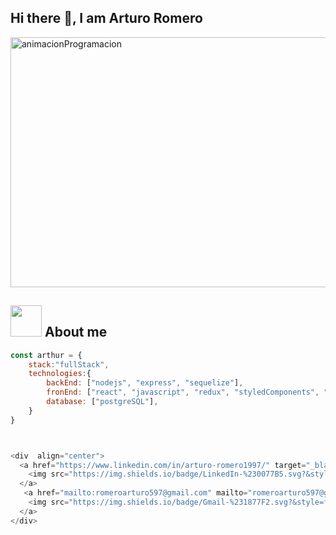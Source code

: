 <!-- <h1 align="center">Hi there 👋, I am Arturo Romero</h1> -->
## Hi there 👋, I am Arturo Romero


<img width="600" height="400" align="center" src="https://static.wixstatic.com/media/669128_ec1c7a78e9694aec8a07c2e48b292ae1~mv2.gif" alt="animacionProgramacion"/>

<h2><img src="https://media.giphy.com/media/VgCDAzcKvsR6OM0uWg/giphy.gif" width="50"> About me </h2>

```javascript
const arthur = {
    stack:"fullStack",
    technologies:{
        backEnd: ["nodejs", "express", "sequelize"],
        fronEnd: ["react", "javascript", "redux", "styledComponents", "html","css"],
        database: ["postgreSQL"],
    }
}



<div  align="center">
  <a href="https://www.linkedin.com/in/arturo-romero1997/" target="_blank">
    <img src="https://img.shields.io/badge/LinkedIn-%230077B5.svg?&style=flat-square&logo=linkedin&logoColor=white&color=DEB6AB" alt="LinkedIn">
  </a>
   <a href="mailto:romeroarturo597@gmail.com" mailto="romeroarturo597@gmail.com" target="_blank">
    <img src="https://img.shields.io/badge/Gmail-%231877F2.svg?&style=flat-square&logo=gmail&logoColor=white&color=DEB6AB" alt="Gmail">
  </a>
</div>
